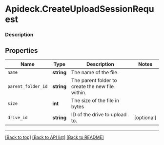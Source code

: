 # Apideck.CreateUploadSessionRequest

### Description

## Properties
Name | Type | Description | Notes
------------ | ------------- | ------------- | -------------
`name` | **string** | The name of the file. | 
`parent_folder_id` | **string** | The parent folder to create the new file within. | 
`size` | **int** | The size of the file in bytes | 
`drive_id` | **string** | ID of the drive to upload to. | [optional] 





---

[[Back to top]](#) [[Back to API list]](../../../../README.md#documentation-for-api-endpoints) [[Back to README]](../../../../README.md)



